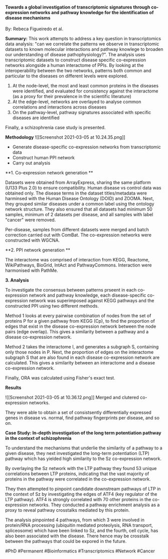 #### Towards a global investigation of transcriptomic signatures through co-expression networks and pathway knowledge for the identification of disease mechanisms

By: Rebeca Figueiredo et al.

**Summary:**
This work attempts to address a key question in transcriptomics data analysis: "can we correlate the patterns we observe in transcriptomic datasets to known molecular interactions and pathway knowlege to broaden our understanding of disease pathophysiology?". The analysis uses transcriptomic datasets to construct disease specific co-expression networks alongside a human interactome of PPIs. By looking at the interoperability between the two networks, patterns both common and particular to the diseases on different levels were explored. 

1. At the node-level, the most and least common proteins in the diseases were identified, and evaluated for consistency against the interactome (as a proxy for their prevalence in the scientific literature)
2. At the edge-level, networks are overlayed to analyse common correlations and interactions across diseases
3. On the pathway-level, pathway signatures associated with specific diseases are identified

Finally, a schizophrenia case study is presented.

**Methodology**
![[Screenshot 2021-03-05 at 10.24.35.png]]
- Generate disease-specific co-expression networks from transcriptomic data
- Construct human PPI network
- Carry out analysis

**1. Co-expression network generation
**

Datasets were obtained from ArrayExpress, sharing the same platform (U133 Plus 2.0) to ensure compatibility. Human disease vs control data was obtained only. The disease terms in the dataset titles/metadata were harminsed with the Human Disease Ontology (DOID) and ZOOMA. Next, they grouped similar diseases under a common label using the ontology network structure. They also ensured that all datasets had minimum 50 samples, minimum of 2 datasets per disease, and all samples with label "cancer" were removed.

Per-disease, samples from different datasets were merged and batch correction carried out with ComBat. The co-expression networks were constructed with WGCNA.

**2. PPI network generation
**

The interactome was comprised of interaction from KEGG, Reactome, WikiPathways, BioGrid, IntAct and PathwayCommons. Interaction were harmonised with PathMe.

**3. Analysis**

To investigate the consensus between patterns prseent in each co-expression network and pathway knowledge, each disease-specific co-expression network was superimposed against KEGG pathways and the constructed PPI using two different methods.

Method 1 looks at every pairwise combination of nodes from the set of proteins P for a given pathway from KEGG (Cp), to find the proportion of edges that exist in the disease co-expression network between the node pairs (edge overlap). This gives a similarity between a pathway and a disease co-expression network.

Method 2 takes the interactome I, and generates a subgraph S, containing only those nodes in P. Next, the proportion of edges on the interactome subgraph S that are also found in each disease co-expression network are calculated. This gives a similarity between an interactome and a disease co-expression network.

Finally, ORA was calculated using Fisher's exact test.

**Results**

![[Screenshot 2021-03-05 at 10.36.12.png]]
Merged and clutered co-expression networks.

They were able to obtain a set of consistsently differentially expressed genes in disease vs. normal, find pathway fingerprints per disease, and so on.

**Case Study: In-depth investigation of the long term potentiation pathway in the context of schizophrenia**

To understand the mechanisms that underlie the similarity of a pathway to a given disease, they next investigated the long-term potentiation (LTP) pathway which has yielded high similarity to the Sz co-expression network.

By overlaying the Sz network with the LTP pathway they found 53 unique correlations between LTP proteins, indicating that the vast majority of proteins in the pathway were correlated in the co-expression network.

They then attempted to pinpoint candidate downstream pathways of LTP in the context of Sz by investigating the edges of ATF4 (key regulator of the LTP pathway). ATF4 is strongly correlated with 70 other proteins in the co-expression networks. They conducted a pathway enrichment analysis as a proxy to reveal pathway crosstalks mediated by this protein.

The analysis pinpointed 4 pathways, from which 3 were involved in protein/RNA processing (ubiquitin mediated proteolysis, RNA transport, spliceosome) which have been linked to Sz, and the fourth, cell cycle, has also been associated with the disease. There hence may be crosstalk between the pathways that could be expored in the future.


#PhD #Permanent #Bioinformatics #Transcriptomics #Network #Cancer 